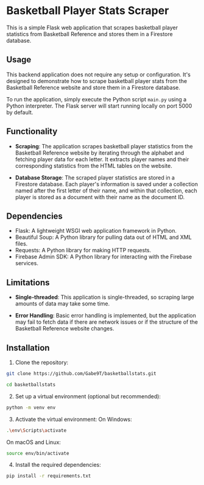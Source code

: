 # Basketball Player Stats Scraper

This is a simple Flask web application that scrapes basketball player statistics from Basketball Reference and stores them in a Firestore database. 

## Usage

This backend application does not require any setup or configuration. It's designed to demonstrate how to scrape basketball player stats from the Basketball Reference website and store them in a Firestore database.

To run the application, simply execute the Python script `main.py` using a Python interpreter. The Flask server will start running locally on port 5000 by default.

## Functionality

- **Scraping**: The application scrapes basketball player statistics from the Basketball Reference website by iterating through the alphabet and fetching player data for each letter. It extracts player names and their corresponding statistics from the HTML tables on the website.
  
- **Database Storage**: The scraped player statistics are stored in a Firestore database. Each player's information is saved under a collection named after the first letter of their name, and within that collection, each player is stored as a document with their name as the document ID.

## Dependencies

- Flask: A lightweight WSGI web application framework in Python.
- Beautiful Soup: A Python library for pulling data out of HTML and XML files.
- Requests: A Python library for making HTTP requests.
- Firebase Admin SDK: A Python library for interacting with the Firebase services.

## Limitations

- **Single-threaded**: This application is single-threaded, so scraping large amounts of data may take some time.
  
- **Error Handling**: Basic error handling is implemented, but the application may fail to fetch data if there are network issues or if the structure of the Basketball Reference website changes.


## Installation

1. Clone the repository:

```bash
git clone https://github.com/Gabe9T/basketballstats.git
```
```bash
cd basketballstats
```
2. Set up a virtual environment (optional but recommended):

```bash
python -m venv env
```
3. Activate the virtual environment:
On Windows:
```bash
.\env\Scripts\activate
```
On macOS and Linux:
```bash
source env/bin/activate
```
4. Install the required dependencies:
```bash
pip install -r requirements.txt
```

